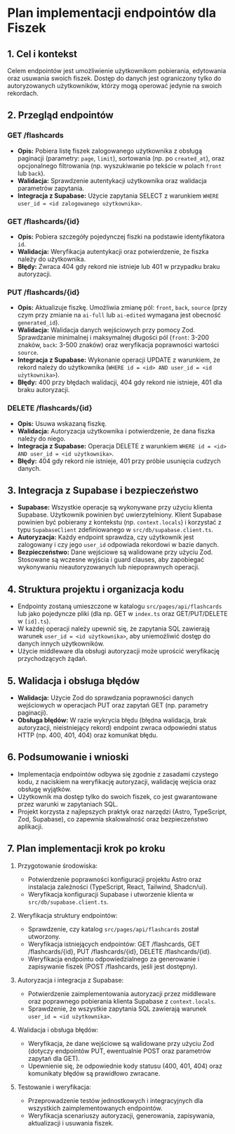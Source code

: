 # Plan implementacji endpointów dla Fiszek

## 1. Cel i kontekst

Celem endpointów jest umożliwienie użytkownikom pobierania, edytowania oraz usuwania swoich fiszek. Dostęp do danych jest ograniczony tylko do autoryzowanych użytkowników, którzy mogą operować jedynie na swoich rekordach.

## 2. Przegląd endpointów

### GET /flashcards
- **Opis:** Pobiera listę fiszek zalogowanego użytkownika z obsługą paginacji (parametry: `page`, `limit`), sortowania (np. po `created_at`), oraz opcjonalnego filtrowania (np. wyszukiwanie po tekście w polach `front` lub `back`).
- **Walidacja:** Sprawdzenie autentykacji użytkownika oraz walidacja parametrów zapytania.
- **Integracja z Supabase:** Użycie zapytania SELECT z warunkiem 
  `WHERE user_id = <id zalogowanego użytkownika>`.

### GET /flashcards/{id}
- **Opis:** Pobiera szczegóły pojedynczej fiszki na podstawie identyfikatora `id`.
- **Walidacja:** Weryfikacja autentykacji oraz potwierdzenie, że fiszka należy do użytkownika.
- **Błędy:** Zwraca 404 gdy rekord nie istnieje lub 401 w przypadku braku autoryzacji.

### PUT /flashcards/{id}
- **Opis:** Aktualizuje fiszkę. Umożliwia zmianę pól: `front`, `back`, `source` (przy czym przy zmianie na `ai-full` lub `ai-edited` wymagana jest obecność `generated_id`).
- **Walidacja:** Walidacja danych wejściowych przy pomocy Zod. Sprawdzanie minimalnej i maksymalnej długości pól (`front`: 3-200 znaków, `back`: 3-500 znaków) oraz weryfikacja poprawności wartości `source`.
- **Integracja z Supabase:** Wykonanie operacji UPDATE z warunkiem, że rekord należy do użytkownika (`WHERE id = <id> AND user_id = <id użytkownika>`).
- **Błędy:** 400 przy błędach walidacji, 404 gdy rekord nie istnieje, 401 dla braku autoryzacji.

### DELETE /flashcards/{id}
- **Opis:** Usuwa wskazaną fiszkę.
- **Walidacja:** Autoryzacja użytkownika i potwierdzenie, że dana fiszka należy do niego.
- **Integracja z Supabase:** Operacja DELETE z warunkiem `WHERE id = <id> AND user_id = <id użytkownika>`.
- **Błędy:** 404 gdy rekord nie istnieje, 401 przy próbie usunięcia cudzych danych.

## 3. Integracja z Supabase i bezpieczeństwo

- **Supabase:** Wszystkie operacje są wykonywane przy użyciu klienta Supabase. Użytkownik powinien być uwierzytelniony. Klient Supabase powinien być pobierany z kontekstu (np. `context.locals`) i korzystać z typu `SupabaseClient` zdefiniowanego w `src/db/supabase.client.ts`.
- **Autoryzacja:** Każdy endpoint sprawdza, czy użytkownik jest zalogowany i czy jego `user_id` odpowiada rekordowi w bazie danych.
- **Bezpieczeństwo:** Dane wejściowe są walidowane przy użyciu Zod. Stosowane są wczesne wyjścia i guard clauses, aby zapobiegać wykonywaniu nieautoryzowanych lub niepoprawnych operacji.

## 4. Struktura projektu i organizacja kodu

- Endpointy zostaną umieszczone w katalogu `src/pages/api/flashcards` lub jako pojedyncze pliki (dla np. GET w `index.ts` oraz GET/PUT/DELETE w `[id].ts`).
- W każdej operacji należy upewnić się, że zapytania SQL zawierają warunek `user_id = <id użytkownika>`, aby uniemożliwić dostęp do danych innych użytkowników.
- Użycie middleware dla obsługi autoryzacji może uprościć weryfikację przychodzących żądań.

## 5. Walidacja i obsługa błędów

- **Walidacja:** Użycie Zod do sprawdzania poprawności danych wejściowych w operacjach PUT oraz zapytań GET (np. parametry paginacji).
- **Obsługa błędów:** W razie wykrycia błędu (błędna walidacja, brak autoryzacji, nieistniejący rekord) endpoint zwraca odpowiedni status HTTP (np. 400, 401, 404) oraz komunikat błędu.

## 6. Podsumowanie i wnioski

- Implementacja endpointów odbywa się zgodnie z zasadami czystego kodu, z naciskiem na weryfikację autoryzacji, walidację wejścia oraz obsługę wyjątków.
- Użytkownik ma dostęp tylko do swoich fiszek, co jest gwarantowane przez warunki w zapytaniach SQL.
- Projekt korzysta z najlepszych praktyk oraz narzędzi (Astro, TypeScript, Zod, Supabase), co zapewnia skalowalność oraz bezpieczeństwo aplikacji.

## 7. Plan implementacji krok po kroku

1. Przygotowanie środowiska:
   - Potwierdzenie poprawności konfiguracji projektu Astro oraz instalacja zależności (TypeScript, React, Tailwind, Shadcn/ui).
   - Weryfikacja konfiguracji Supabase i utworzenie klienta w `src/db/supabase.client.ts`.

2. Weryfikacja struktury endpointów:
   - Sprawdzenie, czy katalog `src/pages/api/flashcards` został utworzony.
   - Weryfikacja istniejących endpointów: GET /flashcards, GET /flashcards/{id}, PUT /flashcards/{id}, DELETE /flashcards/{id}.
   - Weryfikacja endpointu odpowiedzialnego za generowanie i zapisywanie fiszek (POST /flashcards, jeśli jest dostępny).

3. Autoryzacja i integracja z Supabase:
   - Potwierdzenie zaimplementowania autoryzacji przez middleware oraz poprawnego pobierania klienta Supabase z `context.locals`.
   - Sprawdzenie, że wszystkie zapytania SQL zawierają warunek `user_id = <id użytkownika>`.

4. Walidacja i obsługa błędów:
   - Weryfikacja, że dane wejściowe są walidowane przy użyciu Zod (dotyczy endpointów PUT, ewentualnie POST oraz parametrów zapytań dla GET).
   - Upewnienie się, że odpowiednie kody statusu (400, 401, 404) oraz komunikaty błędów są prawidłowo zwracane.

6. Testowanie i weryfikacja:
   - Przeprowadzenie testów jednostkowych i integracyjnych dla wszystkich zaimplementowanych endpointów.
   - Weryfikacja scenariuszy autoryzacji, generowania, zapisywania, aktualizacji i usuwania fiszek.